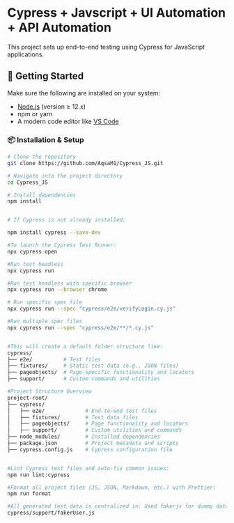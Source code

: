 # Cypress + Javscript + UI Automation + API Automation

This project sets up end-to-end testing using Cypress for JavaScript applications.

## 🚀 Getting Started

Make sure the following are installed on your system:

- [Node.js](https://nodejs.org/) (version ≥ 12.x)
- npm or yarn
- A modern code editor like [VS Code](https://code.visualstudio.com/)

### 📦 Installation & Setup

```bash
# Clone the repository
git clone https://github.com/AqsaM1/Cypress_JS.git

# Navigate into the project directory
cd Cypress_JS

# Install dependencies
npm install


# If Cypress is not already installed:

npm install cypress --save-dev

#To launch the Cypress Test Runner:
npx cypress open

#Run test headless
npx cypress run

#Run test headless with specific browser
npx cypress run --browser chrome

# Run specific spec file
npx cypress run --spec "cypress/e2e/verifyLogin.cy.js"

#Run multiple spec files
npx cypress run --spec "cypress/e2e/**/*.cy.js"


#This will create a default folder structure like:
cypress/
├── e2e/          # Test files
├── fixtures/     # Static test data (e.g., JSON files)
├── pageobjects/  # Page-specific functionality and locators
├── support/      # Custom commands and utilities

#Project Structure Overview
project-root/
├── cypress/
│   ├── e2e/             # End-to-end test files
│   ├── fixtures/        # Test data files
│   ├── pageobjects/     # Page functionality and locators
│   ├── support/         # Custom utilities and commands
├── node_modules/        # Installed dependencies
├── package.json         # Project metadata and scripts
├── cypress.config.js    # Cypress configuration file


#Lint Cypress test files and auto-fix common issues:
npm run lint:cypress

#Format all project files (JS, JSON, Markdown, etc.) with Prettier:
npm run format

#All generated test data is centralized in: Used fakerjs for dummy data generation
cypress/support/fakerUser.js

```
